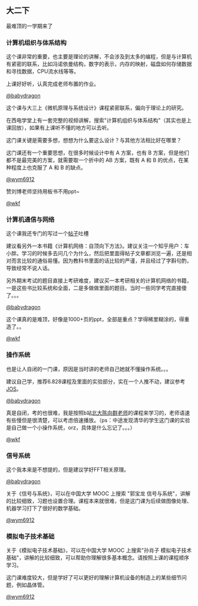 ## 大二下

最难顶的一学期来了

### 计算机组织与体系结构

这个课非常的重要，也主要是理论的讲解，不会涉及到太多的编程，但是与计算机有紧密的联系，比如冯诺依曼结构，数字的表示，内存的映射，磁盘如何存储数据和寻找数据，CPU流水线等等。

上课好好听，认真完成老师布置的作业。

[@babydragon](<https://github.com/baolintian>)

这个课与大三上《微机原理与系统设计》课程紧密联系，偏向于理论上的研究。

在西电学堂上有一套完整的视频讲解，搜索"计算机组织与体系结构"（其实也是上课回放），如果有上课听不懂的地方可以去听。

这门课关键是需要多想，想想为什么要这么设计？与其他方法相比好在哪里？

这门课还有一个重要思想，在很多时候设计中有 A 方案，也有 B 方案，但是他们都不是最完美的方案，就需要取一个折中的 AB 方案，既有 A 和 B 的优点，在某种程度上也克服了 A 和 B 的缺点。

[@wym6912](<https://github.com/wym6912>)

赞刘博老师坚持用板书不用ppt~

[@wkf](<https://github.com/kfwang-jpg>)

### 计算机通信与网络

这个课我还专门的写过一个[帖子](https://www.zhihu.com/question/19718686/answer/429953467)吐槽

建议看另外一本书籍《计算机网络：自顶向下方法》。建议关注一个知乎用户：车小胖。学习的时候多去问几个为什么，然后把里面得帖子文章都浏览一遍，还是相对而言比较的通俗易懂。因为教科书里面的话比较的严谨，并且经过了字斟句酌，导致经常不说人话。

另外期末考试的题目直接上考研难度，建议买一本考研相关的计算机网络的书籍，一是这些书比较系统和全面，二是多做做里面的题目。当时一些同学考完直接傻了。。。

[@babydragon](<https://github.com/baolintian>)

这个课真的是难顶，好像是1000+页的ppt，全部是重点？学得稀里糊涂的，得重造了。。

[@wkf](<https://github.com/kfwang-jpg>)

### 操作系统

也是让人自闭的一门课，原因是当时讲的老师自己她就不懂操作系统。。。

建议自己学，推荐6.828课程及里面的实验部分，实在一个人推不动，建议参考[JOS](<https://github.com/husixu1/HUST-Homeworks/tree/master/JOS>)。

[@babydragon](<https://github.com/baolintian>)

真是自闭，考的也很难，我是按照b站[北大陈向群老师](<https://www.bilibili.com/video/BV12W411W7nT?from=search&seid=15782938253185375301>)的课程来学习的，老师语速有些慢但是很清楚，可以考虑倍速播放。（ps：中途发现清华的学生这门课的实验是自己做一个小操作系统，orz，具体是什么忘记了。。。）

[@wkf](<https://github.com/kfwang-jpg>)

### 信号系统

这个我本来是不想提的，但是建议学好FFT相关原理。

[@babydragon](<https://github.com/baolintian>)

关于《信号与系统》，可以在中国大学 MOOC 上搜索 "郭宝龙 信号与系统"，讲解的比较细致，习题也设置合理。课程本来就很难，但是这门课为后续做图像处理、机器学习打下了很好的数学基础。

[@wym6912](<https://github.com/wym6912>)

### 模拟电子技术基础

关于《模拟电子技术基础》，可以在中国大学 MOOC 上搜索"孙肖子 模拟电子技术基础"，讲解的比较细致，可以帮助你理解很多基本概念。请按照上课的课程顺序学习。

这门课难度较大，但是学好了可以更好的理解计算机设备的制造上的某些细节问题，例如晶体管。

[@wym6912](<https://github.com/wym6912>)
